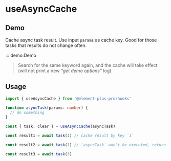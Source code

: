 # useAsyncCache

## Demo

Cache async task result. Use input `params` as cache key. Good for those tasks that results do not change often.

::: demo:Demo

> Search for the same keyword again, and the cache will take effect (will not print a new *"get demo options"* log)

## Usage

```ts
import { useAsyncCache } from '@element-plus-pro/hooks'

function asyncTask(params: number) {
  // do something
}

const { task, clear } = useAsyncCache(asyncTask)

const result1 = await task(1) // cache result by key `1`

const result2 = await task(1) // `asyncTask` won't be executed, return cache result directly

const result3 = await task(3)
```